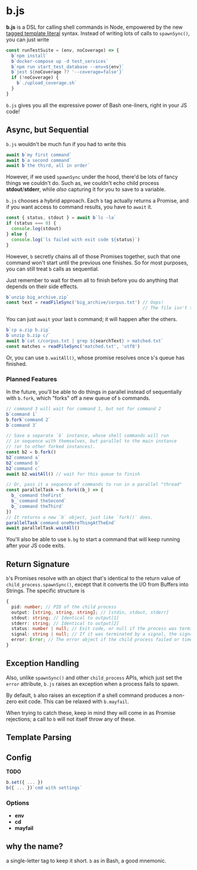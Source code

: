 b.js
===

**b.js** is a DSL for calling shell commands in Node, empowered by the new [tagged template literal](https://wesbos.com/tagged-template-literals) syntax. Instead of writing lots of calls to `spawnSync()`, you can just write

```javascript
const runTestSuite = (env, noCoverage) => {
  b`npm install`
  b`docker-compose up -d test_services`
  b`npm run start_test_database --env=${env}`
  b`jest ${noCoverage ?? '--coverage=false'}`
  if (!noCoverage) {
    b`./upload_coverage.sh`
  }
}
```
`b.js` gives you all the expressive power of Bash one-liners, right in your JS code!

Async, but Sequential
---
`b.js` wouldn't be much fun if you had to write this
```javascript
await b`my first command`
await b`a second command`
await b`the third, all in order`
```

However, if we used `spawnSync` under the hood, there'd be lots of fancy things we couldn't do. Such as, we couldn't echo child process **stdout**/**stderr**, while *also* capturing it for you to save to a variable.

`b.js` chooses a hybrid approach. Each `b` tag actually returns a Promise, and if you want access to command results, you have to `await` it.
```javascript
const { status, stdout } = await b`ls -la`
if (status === 0) {
  console.log(stdout)
} else {
  console.log(`ls failed with exit code ${status}`)
}
```

However, `b` secretly chains all of those Promises together, such that one command won't start until the previous one finishes. So for most purposes, you can still treat `b` calls as sequential.

Just remember to wait for them all to finish before you do anything that depends on their side effects.
```javascript
b`unzip big_archive.zip`
const text = readFileSync('big_archive/corpus.txt') // Oops!
                                                    // The file isn't there yet.
```

You can just `await` your last `b` command; it will happen after the others.
```javascript
b`cp a.zip b.zip`
b`unzip b.zip c/`
await b`cat c/corpus.txt | grep ${searchText} > matched.txt`
const matches = readFileSync('matched.txt', 'utf8')
```

Or, you can use `b.waitAll()`, whose promise resolves once `b`'s queue has finished.

### Planned Features
In the future, you'll be able to do things in parallel instead of sequentially with `b.fork`, which "forks" off a new queue of `b` commands.

```javascript
// command 3 will wait for command 1, but not for command 2
b`command 1`
b.fork`command 2`
b`command 3`

// Save a separate `b` instance, whose shell commands will run
// in sequence with themselves, but parallel to the main instance
// (or to other forked instances).
const b2 = b.fork()
b2`command a`
b2`command b`
b2`command c`
await b2.waitAll() // wait for this queue to finish

// Or, pass it a sequence of commands to run in a parallel "thread"
const parallelTask = b.fork((b_) => {
  b_`command theFirst`
  b_`command theSecond`
  b_`command theThird`
})
// It returns a new `b` object, just like `fork()` does.
parallelTask`command oneMoreThingAtTheEnd`
await parallelTask.waitAll()
```

You'll also be able to use `b.bg` to start a command that will keep running after your JS code exits.

Return Signature
---
`b`'s Promises resolve with an object that's identical to the return value of `child_process.spawnSync()`, except that it converts the I/O from Buffers into Strings. The specific structure is
```typescript
{
  pid: number; // PID of the child process
  output: [string, string, string]; // [stdin, stdout, stderr]
  stdout: string; // Identical to output[1]
  stderr: string; // Identical to output[2]
  status: number | null; // Exit code, or null if the process was terminated by a signal
  signal: string | null; // If it was terminated by a signal, the signal used to terminate the process
  error: Error; // The error object if the child process failed or timed out
}
```

Exception Handling
---
Also, unlike `spawnSync()` and other `child_process` APIs, which just set the `error` attribute, `b.js` raises an exception when a process fails to spawn.

By default, `b` also raises an exception if a shell command produces a non-zero exit code. This can be relaxed with `b.mayfail`.

When trying to catch these, keep in mind they will come in as Promise rejections; a call to `b` will not itself throw any of these.

Template Parsing
---

Config
---
**TODO**
```javascript
b.set({ ... })
b({ ... })`cmd with settings`
```

### Options
* **env**
* **cd**
* **mayfail**

why the name?
---
a single-letter tag to keep it short. `b` as in Bash, a good mnemonic.